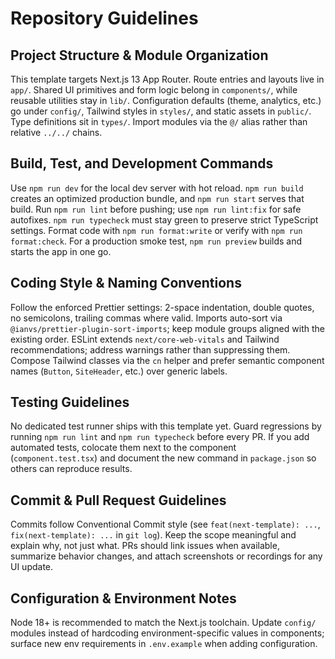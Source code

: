 # Repository Guidelines

## Project Structure & Module Organization
This template targets Next.js 13 App Router. Route entries and layouts live in `app/`. Shared UI primitives and form logic belong in `components/`, while reusable utilities stay in `lib/`. Configuration defaults (theme, analytics, etc.) go under `config/`, Tailwind styles in `styles/`, and static assets in `public/`. Type definitions sit in `types/`. Import modules via the `@/` alias rather than relative `../../` chains.

## Build, Test, and Development Commands
Use `npm run dev` for the local dev server with hot reload. `npm run build` creates an optimized production bundle, and `npm run start` serves that build. Run `npm run lint` before pushing; use `npm run lint:fix` for safe autofixes. `npm run typecheck` must stay green to preserve strict TypeScript settings. Format code with `npm run format:write` or verify with `npm run format:check`. For a production smoke test, `npm run preview` builds and starts the app in one go.

## Coding Style & Naming Conventions
Follow the enforced Prettier settings: 2-space indentation, double quotes, no semicolons, trailing commas where valid. Imports auto-sort via `@ianvs/prettier-plugin-sort-imports`; keep module groups aligned with the existing order. ESLint extends `next/core-web-vitals` and Tailwind recommendations; address warnings rather than suppressing them. Compose Tailwind classes via the `cn` helper and prefer semantic component names (`Button`, `SiteHeader`, etc.) over generic labels.

## Testing Guidelines
No dedicated test runner ships with this template yet. Guard regressions by running `npm run lint` and `npm run typecheck` before every PR. If you add automated tests, colocate them next to the component (`component.test.tsx`) and document the new command in `package.json` so others can reproduce results.

## Commit & Pull Request Guidelines
Commits follow Conventional Commit style (see `feat(next-template): ...`, `fix(next-template): ...` in `git log`). Keep the scope meaningful and explain why, not just what. PRs should link issues when available, summarize behavior changes, and attach screenshots or recordings for any UI update.

## Configuration & Environment Notes
Node 18+ is recommended to match the Next.js toolchain. Update `config/` modules instead of hardcoding environment-specific values in components; surface new env requirements in `.env.example` when adding configuration.
